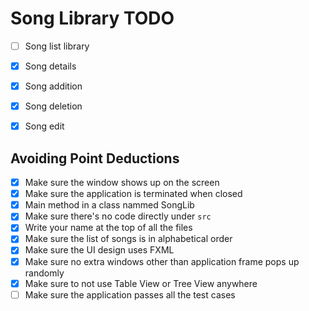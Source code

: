 # Song Library TODO
- [ ] Song list library

- [X] Song details

- [X] Song addition
- [X] Song deletion
- [X] Song edit

## Avoiding Point Deductions
- [X] Make sure the window shows up on the screen
- [X] Make sure the application is terminated when closed
- [X] Main method in a class nammed SongLib
- [X] Make sure there's no code directly under `src`
- [X] Write your name at the top of all the files
- [X] Make sure the list of songs is in alphabetical order
- [X] Make sure the UI design uses FXML
- [X] Make sure no extra windows other than application frame pops up randomly
- [X] Make sure to not use Table View or Tree View anywhere
- [ ] Make sure the application passes all the test cases